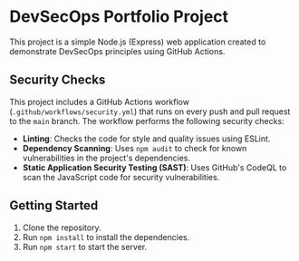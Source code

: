 # DevSecOps Portfolio Project

This project is a simple Node.js (Express) web application created to demonstrate DevSecOps principles using GitHub Actions.

## Security Checks

This project includes a GitHub Actions workflow (`.github/workflows/security.yml`) that runs on every push and pull request to the `main` branch. The workflow performs the following security checks:

- **Linting**: Checks the code for style and quality issues using ESLint.
- **Dependency Scanning**: Uses `npm audit` to check for known vulnerabilities in the project's dependencies.
- **Static Application Security Testing (SAST)**: Uses GitHub's CodeQL to scan the JavaScript code for security vulnerabilities.

## Getting Started

1. Clone the repository.
2. Run `npm install` to install the dependencies.
3. Run `npm start` to start the server.
